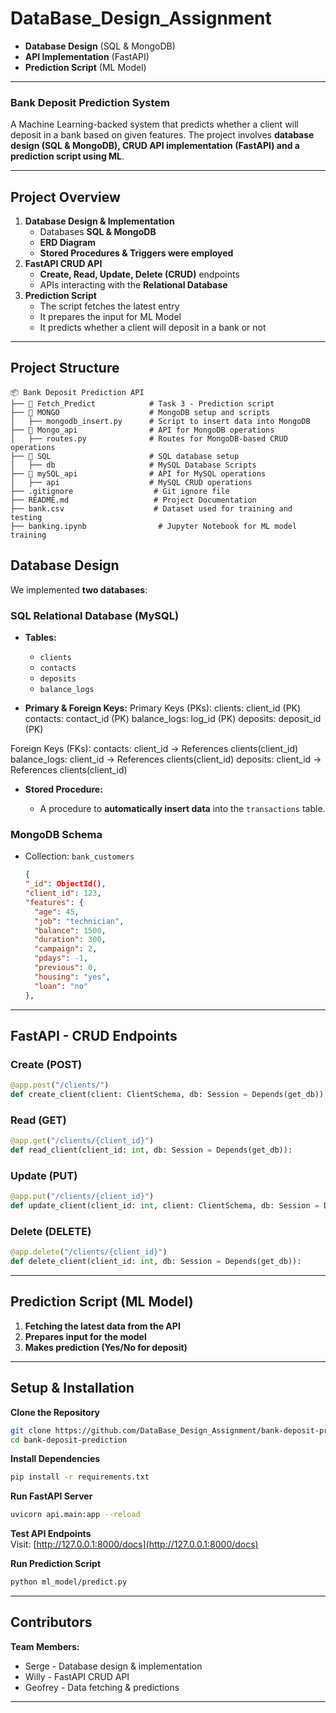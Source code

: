# DataBase_Design_Assignment

- **Database Design** (SQL & MongoDB)  
- **API Implementation** (FastAPI)  
- **Prediction Script** (ML Model)  

---

### **Bank Deposit Prediction System**  

A Machine Learning-backed system that predicts whether a client will deposit in a bank based on given features. The project involves **database design (SQL & MongoDB), CRUD API implementation (FastAPI) and a prediction script using ML**.  

---

## **Project Overview**    

1. **Database Design & Implementation**  
   - Databases  **SQL & MongoDB**  
   -  **ERD Diagram**  
   - **Stored Procedures & Triggers were employed**  
2. **FastAPI CRUD API**  
   - **Create, Read, Update, Delete (CRUD)** endpoints  
   - APIs interacting with the **Relational Database**  
3. **Prediction Script**  
   - The script fetches the latest entry  
   - It prepares the input for ML Model  
   - It predicts whether a client will deposit in a bank or not   

---

## **Project Structure**  

```
📦 Bank Deposit Prediction API
├── 📂 Fetch_Predict            # Task 3 - Prediction script
├── 📂 MONGO                    # MongoDB setup and scripts
│   ├── mongodb_insert.py      # Script to insert data into MongoDB
├── 📂 Mongo_api                # API for MongoDB operations
│   ├── routes.py              # Routes for MongoDB-based CRUD operations
├── 📂 SQL                      # SQL database setup
│   ├── db                     # MySQL Database Scripts
├── 📂 mySQL_api                # API for MySQL operations
│   ├── api                    # MySQL CRUD operations
├── .gitignore                  # Git ignore file
├── README.md                   # Project Documentation
├── bank.csv                    # Dataset used for training and testing
├── banking.ipynb                # Jupyter Notebook for ML model training
```


## **Database Design**  

We implemented **two databases**:  

### **SQL Relational Database (MySQL)**  

- **Tables:**
  - `clients `
  - `contacts`
  - `deposits`
  - `balance_logs`

- **Primary & Foreign Keys:**
 Primary Keys (PKs):
clients: client_id (PK)
contacts: contact_id (PK)
balance_logs: log_id (PK)
deposits: deposit_id (PK)

 Foreign Keys (FKs):
contacts: client_id → References clients(client_id)
balance_logs: client_id → References clients(client_id)
deposits: client_id → References clients(client_id)
- **Stored Procedure:**  

  - A procedure to **automatically insert data** into the `transactions` table.  


### **MongoDB Schema**  

- Collection: `bank_customers`
  ```json
  {
  "_id": ObjectId(),
  "client_id": 123,
  "features": {
    "age": 45,
    "job": "technician",
    "balance": 1500,
    "duration": 300,
    "campaign": 2,
    "pdays": -1,
    "previous": 0,
    "housing": "yes",
    "loan": "no"
  },
  ```

---

## **FastAPI - CRUD Endpoints**  

### **Create (POST)**
```python
@app.post("/clients/")
def create_client(client: ClientSchema, db: Session = Depends(get_db)):
```

###  **Read (GET)**
```python
@app.get("/clients/{client_id}")
def read_client(client_id: int, db: Session = Depends(get_db)):
```

### **Update (PUT)**
```python
@app.put("/clients/{client_id}")
def update_client(client_id: int, client: ClientSchema, db: Session = Depends(get_db)):
```

###  **Delete (DELETE)**
```python
@app.delete("/clients/{client_id}")
def delete_client(client_id: int, db: Session = Depends(get_db)):
```

---

##  **Prediction Script (ML Model)**  

1. **Fetching the latest data from the API**  
2. **Prepares input for the model**  
3. **Makes prediction (Yes/No for deposit)**  

---

## **Setup & Installation**  

 **Clone the Repository**  
```bash
git clone https://github.com/DataBase_Design_Assignment/bank-deposit-prediction.git
cd bank-deposit-prediction
```

 **Install Dependencies**  
```bash
pip install -r requirements.txt
```

 **Run FastAPI Server**  
```bash
uvicorn api.main:app --reload
```

 **Test API Endpoints**  
Visit: [http://127.0.0.1:8000/docs](http://127.0.0.1:8000/docs)  

 **Run Prediction Script**  
```bash
python ml_model/predict.py
```

---

##  **Contributors**  

 **Team Members:**  
 - Serge - Database design & implementation
 - Willy - FastAPI CRUD API
 - Geofrey - Data fetching & predictions


---
